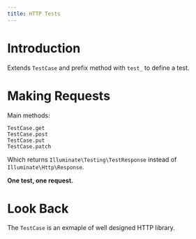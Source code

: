 ```yaml
---
title: HTTP Tests
---
```


# Introduction

Extends `TestCase` and prefix method with `test_` to define a test.

# Making Requests

Main methods:

```
TestCase.get
TestCase.post
TestCase.put
TestCase.patch
```

Which returns `Illuminate\Testing\TestResponse`
instead of `Illuminate\Http\Response`.

**One test, one request.**

# Look Back

The `TestCase` is an exmaple of well designed HTTP library.
